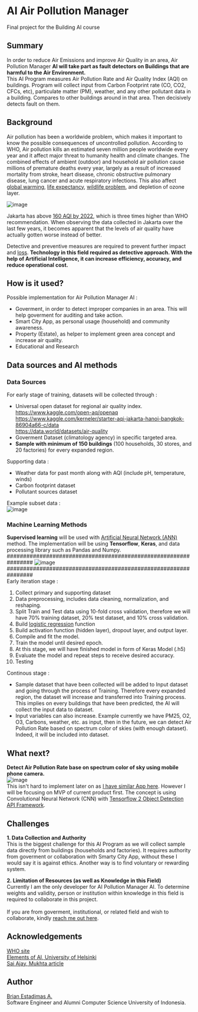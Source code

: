 # AI Air Pollution Manager
Final project for the Building AI course

## Summary
In order to reduce Air Emissions and improve Air Quality in an area, Air Pollution Manager **AI will take part as fault detectors on Buildings that are harmful to the Air Environment.** <br/>
This AI Program measures Air Pollution Rate and Air Quality Index (AQI) on buildings. Program will collect input from Carbon Footprint rate (CO, CO2, CFCs, etc), particulate matter (PM), weather, and any other pollutant data in a building. Compares to other buildings around in that area. Then decisively detects fault on them. <br/>

## Background
Air pollution has been a worldwide problem, which makes it important to know the possible consequences of uncontrolled pollution. According to WHO, Air pollution kills an estimated seven million people worldwide every year and it affect major threat to humanity health and climate changes. The combined effects of ambient (outdoor) and household air pollution cause millions of premature deaths every year, largely as a result of increased mortality from stroke, heart disease, chronic obstructive pulmonary disease, lung cancer and acute respiratory infections. This also affect [global warming](https://www.eea.europa.eu/publications/2599XXX/page009.html), [life expectancy](https://journals.lww.com/epidem/Fulltext/2013/01000/Effect_of_Air_Pollution_Control_on_Life_Expectancy.4.aspx), [wildlife problem](https://www.ncbi.nlm.nih.gov/pmc/articles/PMC7044178/), and depletion of ozone layer.

![image](https://user-images.githubusercontent.com/28497662/151737966-2dd77292-4eca-4f8a-a90f-fd74407fe517.png) 

Jakarta has above [160 AQI by 2022](https://www.iqair.com/indonesia/jakarta), which is three times higher than WHO recommendation. When observing the data collected in Jakarta over the last few years, it becomes apparent that the levels of air quality have actually gotten worse instead of better. <br/>

Detective and preventive measures are required to prevent further impact and [loss](https://earth.stanford.edu/news/how-much-does-air-pollution-cost-us#gs.o5rkoq). **Technology in this field required as detective approach. With the help of Artificial Intelligence, it can increase efficiency, accuracy, and reduce operational cost.**

## How is it used?
Possible implementation for Air Pollution Manager AI : <br/>
- Goverment, in order to detect improper companies in an area. This will help goverment for auditing and take action.
- Smart City App, as personal usage (household) and community awareness.
- Property (Estate), as helper to implement green area concept and increase air quality.
- Educational and Research

## Data sources and AI methods
### Data Sources
For early stage of training, datasets will be collected through : <br/>
- Universal open dataset for regional air quality index.<br/>
https://www.kaggle.com/open-aq/openaq <br/>
https://www.kaggle.com/kerneler/starter-aqi-jakarta-hanoi-bangkok-86904a66-c/data <br/>
https://data.world/datasets/air-quality
- Goverment Dataset (climatology agency) in specific targeted area.
- **Sample with minimum of 150 buildings** (100 households, 30 stores, and 20 factories) for every expanded region.

Supporting data : <br/>
- Weather data for past month along with AQI (include pH, temperature, winds)
- Carbon footprint dataset
- Pollutant sources dataset

Example subset data : <br/>
![image](https://user-images.githubusercontent.com/28497662/151943181-e3cc33e0-407f-4e76-a881-3cd6bab84508.png)

### Machine Learning Methods
**Supervised learning** will be used with [Artificial Neural Network (ANN)](https://en.wikipedia.org/wiki/Artificial_neural_network) method. The implementation will be using **Tensorflow**, **Keras**, and data processing library such as Pandas and Numpy. <br/>
################################################################
![image](https://user-images.githubusercontent.com/28497662/151931756-43f3c284-67f1-4224-9d2f-d5457263e949.png) <br/>
################################################################ <br/>
Early iteration stage : <br/>
1.  Collect primary and supporting dataset
2.  Data preprocessing, includes data cleaning, normalization, and reshaping.
3.  Split Train and Test data using 10-fold cross validation, therefore we will have 70% training dataset, 20% test dataset, and 10% cross validation.
4.  Build [logistic regression](https://towardsdatascience.com/logistic-regression-detailed-overview-46c4da4303bc) function
5.  Build activation function (hidden layer), dropout layer, and output layer.
6.  Compile and fit the model.
7.  Train the model until desired epoch.
8.  At this stage, we will have finished model in form of Keras Model (.h5)
9.  Evaluate the model and repeat steps to receive desired accuracy.
10.  Testing

Continous stage : <br/>
- Sample dataset that have been collected will be added to Input dataset and going through the process of Training. Therefore every expanded region, the dataset will increase and transferred into Training process. This implies on every buildings that have been predicted, the AI will collect the input data to dataset.
- Input variables can also increase. Example currently we have PM25, O2, O3, Carbons, weather, etc. as input, then in the future, we can detect Air Pollution  Rate based on spectrum color of skies (with enough dataset). Indeed, it will be included into dataset.

## What next?
**Detect Air Pollution Rate base on spectrum color of sky using mobile phone camera.** <br/>
![image](https://user-images.githubusercontent.com/28497662/151937793-ff73ade8-619a-4a15-bada-a8788f6717a7.png) <br/>
This isn't hard to implement later on as [I have similar App here](https://github.com/brianestadimas/safemask-ai). However I will be focusing on MVP of current product first. The concept is using Convolutional Neural Network (CNN) with [Tensorflow 2 Object Detection API Framework](https://tensorflow-object-detection-api-tutorial.readthedocs.io/en/latest/).

## Challenges
**1. Data Collection and Authority**<br/>
This is the biggest challenge for this AI Program as we will collect sample data directly from buildings (households and factories). It requires authority from goverment or collaboration with Smarty City App, without these I would say it is against ethics. Another way is to find voluntary or rewarding system.<br/>

**2. Limitation of Resources (as well as Knowledge in this Field)** <br/>
Currently I am the only developer for AI Pollution Manager AI. To determine weights and validity, person or institution within knowledge in this field is required to collaborate in this project. <br/>
<br/>
If you are from goverment, institutional, or related field and wish to collaborate, kindly [reach me out here](https://www.linkedin.com/in/brianestadimas/).

## Acknowledgements
[WHO site](https://www.who.int/) <br/>
[Elements of AI, University of Helsinki](https://www.elementsofai.com/) <br/>
[Sai Ajay, Mukhta article](https://towardsdatascience.com/building-an-ann-with-tensorflow-ec9652a7ddd4) <br/>

## Author
[Brian Estadimas A.](https://www.linkedin.com/in/brianestadimas/) <br/>
Software Engineer and Alumni Computer Science University of Indonesia.
